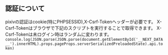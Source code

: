 ## 認証について
pixivの認証はcookie(特にPHPSESSID),X-Csrf-Tokenヘッダーが必要です。
X-Csrf-Tokenはブラウザで下記のスクリプトを実行することで取得できます。
X-Csrf-Tokenは未ログイン時はランダムに変わります。
`console.log(JSON.parse(JSON.parse(document.getElementById('__NEXT_DATA__').innerHTML).props.pageProps.serverSerializedPreloadedState).api.token)`